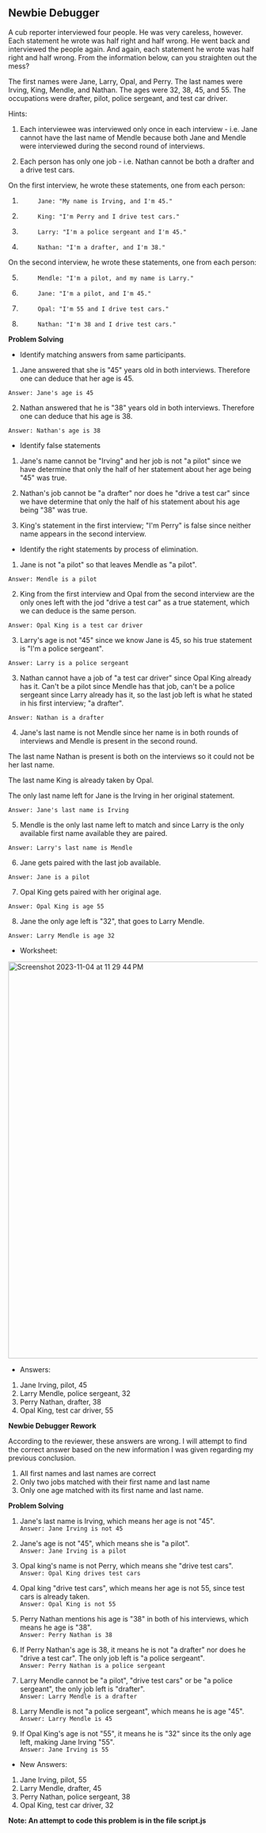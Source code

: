 ## Newbie Debugger

A cub reporter interviewed four people. He was very careless, however. Each statement he wrote was half right and half wrong. He went back and interviewed the people again. And again, each statement he wrote was half right and half wrong. From the information below, can you straighten out the mess?

The first names were Jane, Larry, Opal, and Perry. The last names were Irving, King, Mendle, and Nathan. The ages were 32, 38, 45, and 55. The occupations were drafter, pilot, police sergeant, and test car driver.

Hints:

1. Each interviewee was interviewed only once in each interview - i.e. Jane cannot have the last name of Mendle because both Jane and Mendle were interviewed during the second round of interviews.

2. Each person has only one job - i.e. Nathan cannot be both a drafter and a drive test cars.

On the first interview, he wrote these statements, one from each person:

1.	    	Jane: "My name is Irving, and I'm 45."
2.	    	King: "I'm Perry and I drive test cars."
3.	    	Larry: "I'm a police sergeant and I'm 45."
4.	    	Nathan: "I'm a drafter, and I'm 38."

On the second interview, he wrote these statements, one from each person:

5.	    	Mendle: "I'm a pilot, and my name is Larry."
6.	    	Jane: "I'm a pilot, and I'm 45."
7.	    	Opal: "I'm 55 and I drive test cars."
8.	    	Nathan: "I'm 38 and I drive test cars."

**Problem Solving**

- Identify matching answers from same participants.

1. Jane answered that she is "45" years old in both interviews. Therefore one can deduce that her age is 45.

```Answer: Jane's age is 45```

2. Nathan answered that he is "38" years old in both interviews.
Therefore one can deduce that his age is 38.

```Answer: Nathan's age is 38```

- Identify false statements

1. Jane's name cannot be "Irving" and her job is not "a pilot" since we have determine that only the half of her statement about her age being "45" was true.

2. Nathan's job cannot be "a drafter" nor does he "drive a test car" since we have determine that only the half of his statement about his age being "38" was true.

3. King's statement in the first interview; "I'm Perry" is false since neither name appears in the second interview.

- Identify the right statements by process of elimination.

1. Jane is not "a pilot" so that leaves Mendle as "a pilot".

```Answer: Mendle is a pilot```

2. King from the first interview and Opal from the second interview are the only ones left with the jod "drive a test car" as a true statement, which we can deduce is the same person.

```Answer: Opal King is a test car driver```

3. Larry's age is not "45" since we know Jane is 45, so his true statement is "I'm a police sergeant".

```Answer: Larry is a police sergeant```

3. Nathan cannot have a job of "a test car driver" since Opal King already has it. Can't be a pilot since Mendle has that job, can't be a police sergeant since Larry already has it, so the last job left is what he stated in his first interview; "a drafter".

```Answer: Nathan is a drafter```

4. Jane's last name is not Mendle since her name is in both rounds of interviews and Mendle is present in the second round.

The last name Nathan is present is both on the interviews so it could not be her last name.

The last name King is already taken by Opal.

The only last name left for Jane is the Irving in her original statement.

```Answer: Jane's last name is Irving```

5. Mendle is the only last name left to match and since Larry is the only available first name available they are paired.

```Answer: Larry's last name is Mendle```

6. Jane gets paired with the last job available.

```Answer: Jane is a pilot```

7. Opal King gets paired with her original age.

```Answer: Opal King is age 55```

8. Jane the only age left is "32", that goes to Larry Mendle.

```Answer: Larry Mendle is age 32```

- Worksheet:

<img width="799" alt="Screenshot 2023-11-04 at 11 29 44 PM" src="https://github.com/rixiobarrios/icstars-newby-debugger/assets/55994508/12c3e3b6-a545-4bf6-b67c-1b342e1bcf23">

- Answers:

1. Jane Irving, pilot, 45
2. Larry Mendle, police sergeant, 32
3. Perry Nathan, drafter, 38
4. Opal King, test car driver, 55

**Newbie Debugger Rework**

According to the reviewer, these answers are wrong.
I will attempt to find the correct answer based on the new information I was given regarding my previous conclusion.

1. All first names and last names are correct
2. Only two jobs matched with their first name and last name
3. Only one age matched with its first name and last name.

**Problem Solving**

1. Jane's last name is Irving, which means her age is not "45".  
```Answer: Jane Irving is not 45```

2. Jane's age is not "45", which means she is "a pilot".  
```Answer: Jane Irving is a pilot```

3. Opal king's name is not Perry, which means she "drive test cars".  
```Answer: Opal King drives test cars```

4. Opal king "drive test cars", which means her age is not 55, since test cars is already taken.  
```Answer: Opal King is not 55```

5. Perry Nathan mentions his age is "38" in both of his interviews, which means he age is "38".  
```Answer: Perry Nathan is 38```

6. If Perry Nathan's age is 38, it means he is not "a drafter" nor does he "drive a test car". The only job left is "a police sergeant".  
```Answer: Perry Nathan is a police sergeant```

7. Larry Mendle cannot be "a pilot", "drive test cars" or be "a police sergeant", the only job left is "drafter".  
```Answer: Larry Mendle is a drafter```

8. Larry Mendle is not "a police sergeant", which means he is age "45".  
```Answer: Larry Mendle is 45```

9. If Opal King's age is not "55", it means he is "32" since its the only age left, making Jane Irving "55".  
```Answer: Jane Irving is 55```

- New Answers:

1. Jane Irving, pilot, 55
2. Larry Mendle, drafter, 45
3. Perry Nathan, police sergeant, 38
4. Opal King, test car driver, 32

**Note: An attempt to code this problem is in the file script.js**
